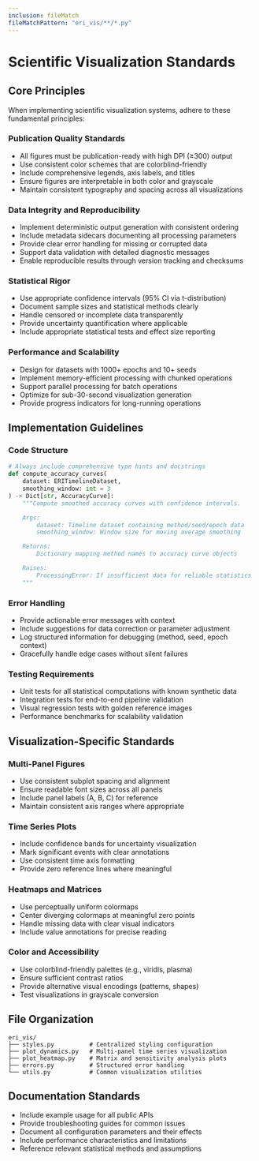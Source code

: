 ```yaml
---
inclusion: fileMatch
fileMatchPattern: "eri_vis/**/*.py"
---
```


# Scientific Visualization Standards

## Core Principles

When implementing scientific visualization systems, adhere to these fundamental principles:

### Publication Quality Standards

- All figures must be publication-ready with high DPI (≥300) output
- Use consistent color schemes that are colorblind-friendly
- Include comprehensive legends, axis labels, and titles
- Ensure figures are interpretable in both color and grayscale
- Maintain consistent typography and spacing across all visualizations

### Data Integrity and Reproducibility

- Implement deterministic output generation with consistent ordering
- Include metadata sidecars documenting all processing parameters
- Provide clear error handling for missing or corrupted data
- Support data validation with detailed diagnostic messages
- Enable reproducible results through version tracking and checksums

### Statistical Rigor

- Use appropriate confidence intervals (95% CI via t-distribution)
- Document sample sizes and statistical methods clearly
- Handle censored or incomplete data transparently
- Provide uncertainty quantification where applicable
- Include appropriate statistical tests and effect size reporting

### Performance and Scalability

- Design for datasets with 1000+ epochs and 10+ seeds
- Implement memory-efficient processing with chunked operations
- Support parallel processing for batch operations
- Optimize for sub-30-second visualization generation
- Provide progress indicators for long-running operations

## Implementation Guidelines

### Code Structure

```python
# Always include comprehensive type hints and docstrings
def compute_accuracy_curves(
    dataset: ERITimelineDataset,
    smoothing_window: int = 3
) -> Dict[str, AccuracyCurve]:
    """Compute smoothed accuracy curves with confidence intervals.

    Args:
        dataset: Timeline dataset containing method/seed/epoch data
        smoothing_window: Window size for moving average smoothing

    Returns:
        Dictionary mapping method names to accuracy curve objects

    Raises:
        ProcessingError: If insufficient data for reliable statistics
    """
```

### Error Handling

- Provide actionable error messages with context
- Include suggestions for data correction or parameter adjustment
- Log structured information for debugging (method, seed, epoch context)
- Gracefully handle edge cases without silent failures

### Testing Requirements

- Unit tests for all statistical computations with known synthetic data
- Integration tests for end-to-end pipeline validation
- Visual regression tests with golden reference images
- Performance benchmarks for scalability validation

## Visualization-Specific Standards

### Multi-Panel Figures

- Use consistent subplot spacing and alignment
- Ensure readable font sizes across all panels
- Include panel labels (A, B, C) for reference
- Maintain consistent axis ranges where appropriate

### Time Series Plots

- Include confidence bands for uncertainty visualization
- Mark significant events with clear annotations
- Use consistent time axis formatting
- Provide zero reference lines where meaningful

### Heatmaps and Matrices

- Use perceptually uniform colormaps
- Center diverging colormaps at meaningful zero points
- Handle missing data with clear visual indicators
- Include value annotations for precise reading

### Color and Accessibility

- Use colorblind-friendly palettes (e.g., viridis, plasma)
- Ensure sufficient contrast ratios
- Provide alternative visual encodings (patterns, shapes)
- Test visualizations in grayscale conversion

## File Organization

```
eri_vis/
├── styles.py          # Centralized styling configuration
├── plot_dynamics.py   # Multi-panel time series visualization
├── plot_heatmap.py    # Matrix and sensitivity analysis plots
├── errors.py          # Structured error handling
└── utils.py           # Common visualization utilities
```

## Documentation Standards

- Include example usage for all public APIs
- Provide troubleshooting guides for common issues
- Document all configuration parameters and their effects
- Include performance characteristics and limitations
- Reference relevant statistical methods and assumptions
